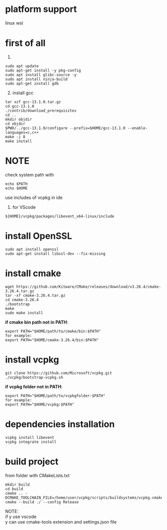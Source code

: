 # platform support  
linux
wsl

# first of all
1. 
```console  
sudo apt update
sudo apt-get install -y pkg-config  
sudo apt install glibc-source -y
sudo apt install ninja-build
sudo apt-get install gdb
```  
2. install gcc  
```console  
tar xzf gcc-13.1.0.tar.gz
cd gcc-13.1.0
./contrib/download_prerequisites
cd ..
mkdir objdir
cd objdir
$PWD/../gcc-13.1.0/configure --prefix=$HOME/gcc-13.1.0 --enable-languages=c,c++
make -j 8
make install
```


# NOTE
check system path with
```console  
echo $PATH
echo $HOME
```
use includes of vcpkg in ide
1. for VScode  
```console  
${HOME}/vcpkg/packages/libevent_x64-linux/include
```  



# install OpenSSL
```console  
sudo apt install openssl
sudo apt-get install libssl-dev --fix-missing
```
# install cmake 
```console  
wget https://github.com/Kitware/CMake/releases/download/v3.26.4/cmake-3.26.4.tar.gz
tar -xf cmake-3.26.4.tar.gz
cd cmake-3.26.4
./bootstrap 
make
sudo make install
```  
**if cmake bin path not in PATH**:
```console
export PATH="$HOME/path/to/cmake/bin:$PATH"
for example:
export PATH="$HOME/cmake-3.26.4/bin:$PATH"
```


# install vcpkg  
```console
git clone https://github.com/Microsoft/vcpkg.git  
./vcpkg/bootstrap-vcpkg.sh
```  
**if vcpkg folder not in PATH**:
```console
export PATH="$HOME/path/to/vcpkgfolder:$PATH"
for example:
export PATH="$HOME/vcpkg:$PATH"
```

# dependencies installation  
```console  
vcpkg install libevent
vcpkg integrate install  
```  
# build project  
from folder with CMakeLists.txt  
```console  
mkdir build  
cd build  
cmake .. -DCMAKE_TOOLCHAIN_FILE=/home/user/vcpkg/scripts/buildsystems/vcpkg.cmake
cmake --build ./ --config Release  
```
NOTE:  
if y use vscode  
y can use cmake-tools extension and settings.json file 
